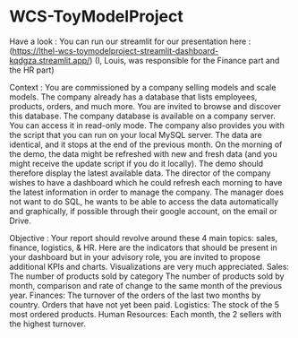 # WCS-ToyModelProject
Have a look : 
You can run our streamlit for our presentation here : (https://lthel-wcs-toymodelproject-streamlit-dashboard-kqdgza.streamlit.app/) (I, Louis, was responsible for the Finance part and the HR part)

Context : 
You are commissioned by a company selling models and scale models. 
The company already has a database that lists employees, products, orders, and much more. 
You are invited to browse and discover this database. 
The company database is available on a company server. You can access it in read-only mode.
The company also provides you with the script that you can run on your local MySQL server. The data are identical, and it stops at the end of the previous month.
On the morning of the demo, the data might be refreshed with new and fresh data (and you might receive the update script if you do it locally). The demo should therefore display the latest available data.
The director of the company wishes to have a dashboard which he could refresh each morning to have the latest information in order to manage the company.
The manager does not want to do SQL, he wants to be able to access the data automatically and graphically, if possible through their google account, on the email or Drive. 

Objective :
Your report should revolve around these 4 main topics: sales, finance, logistics, &  HR.
Here are the indicators that should be present in your dashboard but in your advisory role, you are invited to propose additional KPIs and charts.
Visualizations are very much appreciated. 
Sales: 
The number of products sold by category 
The number of products sold by month, 
comparison and rate of change to the same month of the previous year.
Finances: 
The turnover of the orders of the last two months by country. 
Orders that have not yet been paid.
Logistics: 
The stock of the 5 most ordered products.
Human Resources: 
Each month, the 2 sellers with the highest turnover.

